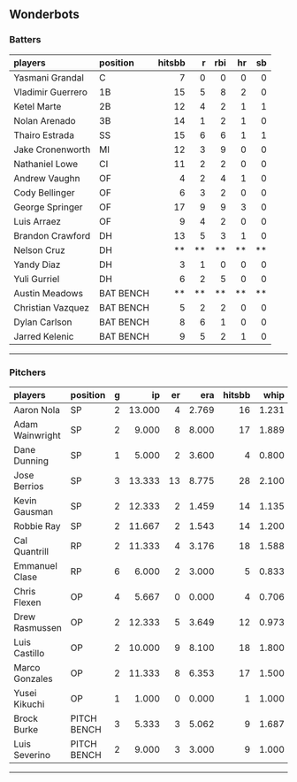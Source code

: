 ## Wonderbots

### Batters

 
|players           |position  | hitsbb|  r| rbi| hr| sb| 
|:-----------------|:---------|------:|--:|---:|--:|--:| 
|Yasmani Grandal   |C         |      7|  0|   0|  0|  0| 
|Vladimir Guerrero |1B        |     15|  5|   8|  2|  0| 
|Ketel Marte       |2B        |     12|  4|   2|  1|  1| 
|Nolan Arenado     |3B        |     14|  1|   2|  1|  0| 
|Thairo Estrada    |SS        |     15|  6|   6|  1|  1| 
|Jake Cronenworth  |MI        |     12|  3|   9|  0|  0| 
|Nathaniel Lowe    |CI        |     11|  2|   2|  0|  0| 
|Andrew Vaughn     |OF        |      4|  2|   4|  1|  0| 
|Cody Bellinger    |OF        |      6|  3|   2|  0|  0| 
|George Springer   |OF        |     17|  9|   9|  3|  0| 
|Luis Arraez       |OF        |      9|  4|   2|  0|  0| 
|Brandon Crawford  |DH        |     13|  5|   3|  1|  0| 
|Nelson Cruz       |DH        |     **| **|  **| **| **| 
|Yandy Diaz        |DH        |      3|  1|   0|  0|  0| 
|Yuli Gurriel      |DH        |      6|  2|   5|  0|  0| 
|Austin Meadows    |BAT BENCH |     **| **|  **| **| **| 
|Christian Vazquez |BAT BENCH |      5|  2|   2|  0|  0| 
|Dylan Carlson     |BAT BENCH |      8|  6|   1|  0|  0| 
|Jarred Kelenic    |BAT BENCH |      9|  5|   2|  1|  0| 


* * *

### Pitchers

 
|players         |position    |  g|     ip| er|   era| hitsbb|  whip| so|  w| sv| 
|:---------------|:-----------|--:|------:|--:|-----:|------:|-----:|--:|--:|--:| 
|Aaron Nola      |SP          |  2| 13.000|  4| 2.769|     16| 1.231| 16|  1|  0| 
|Adam Wainwright |SP          |  2|  9.000|  8| 8.000|     17| 1.889|  2|  0|  0| 
|Dane Dunning    |SP          |  1|  5.000|  2| 3.600|      4| 0.800|  8|  1|  0| 
|Jose Berrios    |SP          |  3| 13.333| 13| 8.775|     28| 2.100| 11|  1|  0| 
|Kevin Gausman   |SP          |  2| 12.333|  2| 1.459|     14| 1.135| 15|  0|  0| 
|Robbie Ray      |SP          |  2| 11.667|  2| 1.543|     14| 1.200| 15|  0|  0| 
|Cal Quantrill   |RP          |  2| 11.333|  4| 3.176|     18| 1.588|  6|  2|  0| 
|Emmanuel Clase  |RP          |  6|  6.000|  2| 3.000|      5| 0.833|  5|  1|  3| 
|Chris Flexen    |OP          |  4|  5.667|  0| 0.000|      4| 0.706|  6|  0|  0| 
|Drew Rasmussen  |OP          |  2| 12.333|  5| 3.649|     12| 0.973|  8|  0|  0| 
|Luis Castillo   |OP          |  2| 10.000|  9| 8.100|     18| 1.800|  9|  0|  0| 
|Marco Gonzales  |OP          |  2| 11.333|  8| 6.353|     17| 1.500|  6|  0|  0| 
|Yusei Kikuchi   |OP          |  1|  1.000|  0| 0.000|      1| 1.000|  2|  0|  0| 
|Brock Burke     |PITCH BENCH |  3|  5.333|  3| 5.062|      9| 1.687|  4|  0|  0| 
|Luis Severino   |PITCH BENCH |  2|  9.000|  3| 3.000|      9| 1.000| 10|  1|  0| 


* * *


